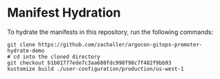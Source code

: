 # Manifest Hydration

To hydrate the manifests in this repository, run the following commands:

```shell
git clone https://github.com/zachaller/argocon-gitops-promoter-hydrate-demo
# cd into the cloned directory
git checkout b1b01777ede7c3aa680fdc998f98c7f482f9bb93
kustomize build ./user-configuration/production/us-west-1
```
